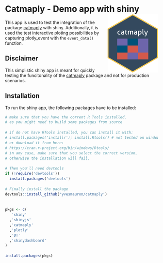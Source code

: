 Catmaply - Demo app with shiny <img src="figures/logo.png" align="right" height="192 px"/>
======================

This app is used to test the integration of the package [catmaply](https://github.com/yvesmauron/catmaply) with shiny. Additionally, it is used the test interactive ploting possibilities by capturing plotly_event with the `event_data()` function.

## Disclaimer

This simplistic shiny app is meant for quickly testing the funcitonality of the [catmaply](https://github.com/yvesmauron/catmaply) package and not for production scenarios.


## Installation

To run the shiny app, the following packages have to be installed:

```R
# make sure that you have the corrent R Tools installed.
# as you might need to build some packages from source

# if do not have RTools installed, you can install it with:
# install.packages('installr'); install.Rtools() # not tested on windows
# or download it from here:
# https://cran.r-project.org/bin/windows/Rtools/
# in any case, make sure that you select the correct version, 
# otherwise the installation will fail.

# Then you'll need devtools
if (!require('devtools'))
  install.packages('devtools')

# Finally install the package
devtools::install_github('yvesmauron/catmaply')


pkgs <- c(
   'shiny'
  ,'shinyjs'
  ,'catmaply'
  ,'plotly'
  ,'DT'
  ,'shinydashboard'
)

install.packages(pkgs)
```



